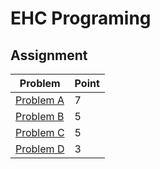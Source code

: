 # EHC Programing

## Assignment

| Problem | Point |
| --- | --- |
| [Problem A](problem_a.md) | 7 |
| [Problem B](problem_b.md) | 5 |
| [Problem C](problem_c.md) | 5 |
| [Problem D](problem_d.md) | 3 |
